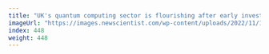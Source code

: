 ```yaml
---
title: "UK's quantum computing sector is flourishing after early investment"
imageUrl: "https://images.newscientist.com/wp-content/uploads/2022/11/18164327/SEI_134175591.jpg?width=600"
index: 448
weight: 448
---
```

